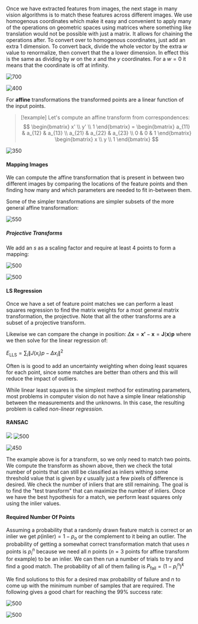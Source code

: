 Once we have extracted features from images, the next stage in many vision algorithms is to match these features across different images. We use homogenous coordinates which make it easy and convenient to apply many of the operations on geometric spaces using matrices where something like translation would not be possible with just a matrix. It allows for chaining the operations after. To convert over to homogenous coordinates, just add an extra $1$ dimension. To convert back, divide the whole vector by the extra $w$ value to renormalize, then convert that the a lower dimension.  In effect this is the same as dividing by $w$ on the $x$ and the $y$ coordinates. For a $w=0$ it means that the coordinate is off at infinity.

![700](https://i.imgur.com/bCBjWSv.png)


![400](https://i.imgur.com/nFiBuKv.png)

For **affine** transformations the transformed points are a linear function of the input points.

>[!example]
>Let's compute an affine transform from correspondences:
$$
\begin{bmatrix}
x' \\
y' \\
1
\end{bmatrix}
=
\begin{bmatrix}
a_{11} & a_{12} & a_{13} \\
a_{21} & a_{22} & a_{23} \\
0 & 0 & 1
\end{bmatrix}
\begin{bmatrix}
x \\
y \\
1
\end{bmatrix}
$$

![350](https://i.imgur.com/icFGYsw.png)


#### Mapping Images
We can compute the affine transformation that is present in between two different images by comparing the locations of the feature points and then finding how many and which parameters are needed to fit in-between them. 

Some of the simpler transformations are simpler subsets of the more general affine transformation:

![550](https://i.imgur.com/OVPhDv0.png)

##### Projective Transforms

We add an $s$ as a scaling factor and require at least $4$ points to form a mapping:

![500](https://i.imgur.com/aupD96a.png)

![500](https://i.imgur.com/CgBKjb1.png)


#### LS Regression
Once we have a set of feature point matches we can perform a least squares regression to find the matrix weights for a most general matrix transformation, the projective. Note that all the other transforms are a subset of a projective transform.

Likewise we can compare the change in position: $\Delta \mathbf{x} = \mathbf{x'} - \mathbf{x} = \mathbf{J}(\mathbf{x})\mathbf{p}$  where we then solve for the linear regression of:

$E_{\text{LLS}} = \sum_i \left\| J(x_i)p - \Delta x_i \right\|^2$

Often is is good to add an uncertainty weighting when doing least squares  for each point, since some matches are better than others and this will reduce the impact of outliers.

While linear least squares is the simplest method for estimating parameters, most problems in computer vision do not have a simple linear relationship between the measurements and the unknowns. In this case, the resulting problem is called *non-linear regression.*

#### RANSAC
![](https://i.imgur.com/tDUOYyW.png)
![500](https://i.imgur.com/rpWv4kS.png)



![450](https://i.imgur.com/25zD8Xf.png)

The example above is for a transform, so we only need to match two points. We compute the transform as shown above, then we check the total number of points that can still be classified as inliers withing some threshold value that is given by $\epsilon$ usually just a few pixels of difference is desired. We check the number of inliers that are still remaining.  The goal is to find the "test transform" that can maximize the number of inliers. Once we have the best hypothesis for a match, we perform least squares only using the inlier values.

#### Required Number  Of Points

Assuming a probability that a randomly drawn feature match is correct or an inlier we get $p(\text{inlier})= 1 - p_{o}$  or the complement to it being an outlier. The probability of getting a somewhat correct transformation match that uses $n$ points is $p_i^n$ because we need all $n$ points ($n=3$ points for affine transform for example) to be an inlier. We can then run a number of trials to try and find a good match. The probability of all of them failing is $P_{\text{fail}} = (1-p_i^n)^k$ 

We find solutions to this for a desired max probability of failure and $n$ to come up with the minimum number of samples that are required.  The following gives a good chart for reaching the $99\%$ success rate:

![500](https://i.imgur.com/lLS3r0B.png)


![500](https://i.imgur.com/4OcTIGd.png)


